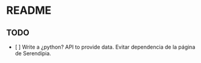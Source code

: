 README
================

## TODO

  - \[ \] Write a ¿python? API to provide data. Evitar dependencia de la
    página de Serendipia.
